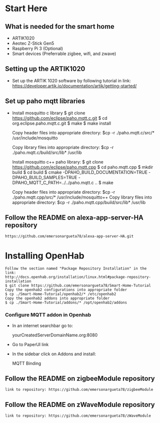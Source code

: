# Start Here

## What is needed for the smart home

- ARTIK1020
- Aeotec Z-Stick Gen5
- Raspberry Pi 3 (Optional)
- Smart devices (Preferrable zigbee, wifi, and zwave)

## Setting up the ARTIK1020
- Set up the ARTIK 1020 software by following tutorial in link:
  https://developer.artik.io/documentation/artik/getting-started/
## Set up paho mqtt libraries

- Install mosquitto c library
    $ git clone https://github.com/eclipse/paho.mqtt.c.git
	  $ cd org.eclipse.paho.mqtt.c.git
	  $ make
    $ make install
    
    Copy header files into appropriate directory:
    $cp -r ./paho.mqtt.c/src/* /usr/include/mosquitto 
    
    Copy library files into appropriate directory:
    $cp -r ./paho.mqtt.c/build/src/lib* /usr/lib 

    Install mosquitto c++ paho library:
    $ git clone https://github.com/eclipse/paho.mqtt.cpp
    $ cd paho.mqtt.cpp
    $ mkdir build
    $ cd build
    $ cmake -DPAHO_BUILD_DOCUMENTATION=TRUE -DPAHO_BUILD_SAMPLES=TRUE -DPAHO_MQTT_C_PATH=../../paho.mqtt.c ..
    $ make
    
    Copy header files into appropriate directory:
    $cp -r ./paho.mqtt.cpp/src/* /usr/include/mosquitto++ 
    Copy library files into appropriate directory:
    $cp -r ./paho.mqtt.cpp/build/src/lib* /usr/lib 
    
## Follow the README on alexa-app-server-HA repository
    https://github.com/emersonargueta78/alexa-app-server-HA.git
    
# Installing OpenHab
	Follow the section named "Package Repository Installation" in the link:
	http://docs.openhab.org/installation/linux.html#package-repository-installation
	$ git clone https://github.com/emersonargueta78/Smart-Home-Tutorial
	Copy the openhab2 configurations into appropriate folder
	$ cp ./Smart-Home-Tutorial/openhab2/* /etc/openhab2
	Copy the openhab2 addons into appropriate folder
	$ cp ./Smart-Home-Tutorial/addons/* /opt/openhab2/addons
### Configure MQTT addon in Openhab
- In an internet searchbar go to:
	
	yourCreatedServerDomainName.org:8080
	
- Go to PaperUI link

- In the sidebar click on Addons and install:
	
	MQTT Binding


## Follow the README on zigbeeModule repository
    link to repository: https://github.com/emersonargueta78/zigbeeModule
## Follow the README on zWaveModule repository
    link to repository: https://github.com/emersonargueta78/zWaveModule
